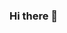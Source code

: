 ### Hi there 👋

<!--
**aelise17264/aelise17264** is a ✨ _special_ ✨ repository because its `README.md` (this file) appears on your GitHub profile.

Here are some ideas to get you started:

- 🔭 I’m currently working on ...Lambda Labs
- 🌱 I’m currently learning ...Bootstrap 5.0
- 👯 I’m looking to collaborate on ...React Apps
- 🤔 I’m looking for help with ...finding a job
- 💬 Ask me about ...my homemade pasta recipies
- 📫 How to reach me: ...[LinkedIn Page](https://www.linkedin.com/in/aelise17264/)
- 😄 Pronouns: ...She/Her
- ⚡ Fun fact: ...My birthday is the same day as the presidential inauguration
-->
